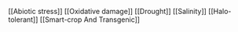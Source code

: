 [[Abiotic stress]]
[[Oxidative damage]]
[[Drought]]
[[Salinity]]
[[Halo-tolerant]]
[[Smart-crop And Transgenic]]
